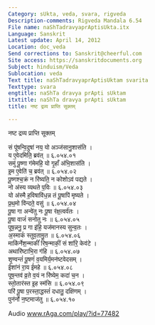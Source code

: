 ```yaml
---
Category: sUkta, veda, svara, rigveda
Description-comments: Rigveda Mandala 6.54
File name: naShTadravyaprAptisUkta.itx
Language: Sanskrit
Latest update: April 14, 2012
Location: doc_veda
Send corrections to: Sanskrit@cheerful.com
Site access: https://sanskritdocuments.org
Subject: hinduism/Veda
Sublocation: veda
Text title: naShTadravyaprAptisUktam svarita
Texttype: svara
engtitle: naShTa dravya prApti sUktam
itxtitle: naShTa dravya prApti sUktam
title: नष्ट द्रव्य प्राप्ति सूक्तम्

---
```

  
 नष्ट द्रव्य प्राप्ति सूक्तम्   
  
सं पू॑षन्वि॒दुषा॑ नय॒ यो अञ्ज॑सानु॒शास॑ति ।  
य ए॒वेदमिति॒ ब्रव॑त् ॥ ६.०५४.०१  
समु॑ पू॒ष्णा ग॑मेमहि॒ यो गृ॒हाँ अ॑भि॒शास॑ति ।  
इ॒म ए॒वेति॑ च॒ ब्रव॑त् ॥ ६.०५४.०२  
पू॒ष्णश्च॒क्रं न रि॑ष्यति॒ न कोशोऽव॑ पद्यते ।  
नो अ॑स्य व्यथते प॒विः ॥ ६.०५४.०३  
यो अ॑स्मै ह॒विषावि॑ध॒न्न तं पू॒षापि॑ मृष्यते ।  
प्र॒थ॒मो वि॑न्दते॒ वसु॑ ॥ ६.०५४.०४  
पू॒षा गा अन्वे॑तु नः पू॒षा र॑क्ष॒त्वर्व॑तः ।  
पू॒षा वाजं॑ सनोतु नः ॥ ६.०५४.०५  
पूष॒न्ननु॒ प्र गा इ॑हि॒ यज॑मानस्य सुन्व॒तः ।  
अ॒स्माकं॑ स्तुव॒तामु॒त ॥ ६.०५४.०६  
माकि॑र्नेश॒न्माकीं॑ रिष॒न्माकीं॒ सं शा॑रि॒ केव॑टे ।  
अथारि॑ष्टाभि॒रा ग॑हि ॥ ६.०५४.०७  
शृ॒ण्वन्तं॑ पू॒षणं॑ व॒यमिर्य॒मन॑ष्टवेदसम् ।  
ईशा॑नं रा॒य ई॑महे ॥ ६.०५४.०८  
पूष॒न्तव॑ व्र॒ते व॒यं न रि॑ष्येम॒ कदा॑ च॒न ।  
स्तो॒तार॑स्त इ॒ह स्म॑सि ॥ ६.०५४.०९  
परि॑ पू॒षा प॒रस्ता॒द्धस्तं॑ दधातु॒ दक्षि॑णम् ।  
पुन॑र्नो न॒ष्टमाज॑तु ॥ ६.०५४.१०  
  
  
  
Audio www.rAga.com/play/?id=77482  
  
